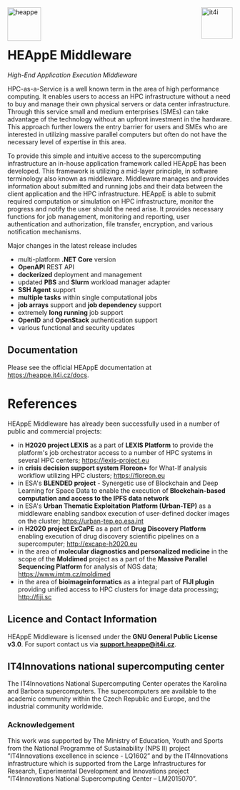<img src="https://code.it4i.cz/ADAS/HEAppE/Middleware/-/wikis/uploads/a2477b110aa6b992103972748944854a/HEAppE_seda.png" alt="heappe" height="75" align="left"/>
<img src="https://code.it4i.cz/ADAS/HEAppE/Middleware/-/wikis/uploads/daff3c4fcf40f18878bf0f42a79fa85f/it4i-logo-new.png" alt="it4i" height="70" align="right"/>
<br/><br/><br/>

# HEAppE Middleware
_High-End Application Execution Middleware_

HPC-as-a-Service is a well known term in the area of high performance computing. It enables users to access an HPC infrastructure without a need to buy and manage their own physical servers or data center infrastructure. Through this service small and medium enterprises (SMEs) can take advantage of the technology without an upfront investment in the hardware. This approach further lowers the entry barrier for users and SMEs who are interested in utilizing massive parallel computers but often do not have the necessary level of expertise in this area.

To provide this simple and intuitive access to the supercomputing infrastructure an in-house application framework called HEAppE has been developed. This framework is utilizing a mid-layer principle, in software terminology also known as middleware. Middleware manages and provides information about submitted and running jobs and their data between the client application and the HPC infrastructure. HEAppE is able to submit required computation or simulation on HPC infrastructure, monitor the progress and notify the user should the need arise. It provides necessary functions for job management, monitoring and reporting, user authentication and authorization, file transfer, encryption, and various notification mechanisms.

Major changes in the latest release includes
- multi-platform **.NET Core** version 
- **OpenAPI** REST API 
- **dockerized** deployment and management 
- updated **PBS** and **Slurm** workload manager adapter 
- **SSH Agent** support
- **multiple tasks** within single computational jobs
- **job arrays** support and **job dependency** support
- extremely **long running** job support
- **OpenID** and **OpenStack** authentication support
- various functional and security updates

## Documentation
Please see the official HEAppE documentation at https://heappe.it4i.cz/docs.

# References

HEAppE Middleware has already been successfully used in a number of public and commercial projects:

- in **H2020 project LEXIS** as a part of **LEXIS Platform** to provide the platform's job orchestrator access to a number of HPC systems in several HPC centers; https://lexis-project.eu
- in **crisis decision support system Floreon+** for What-If analysis workflow utilizing HPC clusters; https://floreon.eu
- in ESA's **BLENDED project** - Synergetic use of Blockchain and Deep Learning for Space Data to enable the execution of **Blockchain-based computation and access to the IPFS data network**
- in ESA's **Urban Thematic Exploitation Platform (Urban-TEP)** as a middleware enabling sandbox execution of user-defined docker images on the cluster; https://urban-tep.eo.esa.int
- in **H2020 project ExCaPE** as a part of **Drug Discovery Platform** enabling execution of drug discovery scientific pipelines on a supercomputer; http://excape-h2020.eu
- in the area of **molecular diagnostics and personalized medicine** in the scope of the **Moldimed** project as a part of the **Massive Parallel Sequencing Platform** for analysis of NGS data; https://www.imtm.cz/moldimed
- in the area of **bioimageinformatics** as a integral part of **FIJI plugin** providing unified access to HPC clusters for image data processing; http://fiji.sc

## Licence and Contact Information
HEAppE Middleware is licensed under the **GNU General Public License v3.0**. For suport contact us via **support.heappe@it4i.cz**.

## IT4Innovations national supercomputing center
The IT4Innovations National Supercomputing Center operates the Karolina and Barbora supercomputers. The supercomputers are available to the academic community within the Czech Republic and Europe, and the industrial community worldwide.

### Acknowledgement
This work was supported by The Ministry of Education, Youth and Sports from the National Programme of Sustainability (NPS II) project ”IT4Innovations excellence in science - LQ1602” and by the IT4Innovations infrastructure which is supported from the Large Infrastructures for Research, Experimental Development and Innovations project ”IT4Innovations National Supercomputing Center – LM2015070”.
